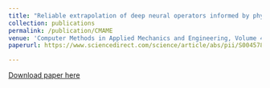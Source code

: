 ```yaml
---
title: "Reliable extrapolation of deep neural operators informed by physics or sparse observations"
collection: publications
permalink: /publication/CMAME
venue: 'Computer Methods in Applied Mechanics and Engineering, Volume 412, 1 July 2023, 116064'
paperurl: https://www.sciencedirect.com/science/article/abs/pii/S0045782523001883

---
```


[Download paper here]([http://academicpages.github.io/files/paper1.pdf](https://arxiv.org/abs/2212.06347))
